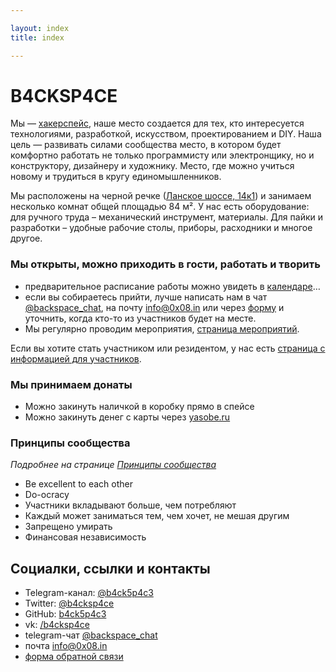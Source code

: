 ```yaml
---

layout: index
title: index

---
```


# B4CKSP4CE

Мы — [хакерспейс](https://ru.wikipedia.org/wiki/%D0%A5%D0%B0%D0%BA%D0%B5%D1%80%D1%81%D0%BF%D0%B5%D0%B9%D1%81), наше место создается для тех, кто интересуется технологиями, разработкой, искусством, проектированием и DIY. Наша цель — развивать силами сообщества место, в котором будет комфортно работать не только программисту или электронщику, но и конструктору, дизайнеру и художнику. Место, где можно учиться новому и трудиться в кругу единомышленников.

Мы расположены на черной речке ([Ланское шоссе, 14к1](https://yandex.ru/maps/-/CGeDiS3Y)) и занимаем несколько комнат общей площадью 84 м². У нас есть оборудование: для ручного труда – механический инструмент, материалы. Для пайки и разработки – удобные рабочие столы, приборы, расходники и многое другое.

### Мы открыты, можно приходить в гости, работать и творить

* предварительное расписание работы можно увидеть в [календаре](https://calendar.google.com/calendar/embed?src=n0oev7vtqntpok3phdbb48cvu0%40group.calendar.google.com&ctz=Europe%2FMoscow)…
* если вы собираетесь прийти, лучше написать нам в чат [@backspace_chat](tg://resolve/?domain=backspace_chat), на почту [info@0x08.in](mailto:info@0x08.in) или через [форму](https://docs.google.com/forms/d/e/1FAIpQLSeNVJzCU2b7vwXdRap9acLUVR4xbUCTNjxjuXREiQcWEPdADQ/formResponse) и уточнить, когда кто-то из участников будет на месте.
* Мы регулярно проводим мероприятия, [страница мероприятий](/events/index.md).

Если вы хотите стать участником или резидентом, у нас есть [страница с информацией для участников](participants.md).

### Мы принимаем донаты

* Можно закинуть наличкой в коробку прямо в спейсе
* Можно закинуть денег с карты через [yasobe.ru](https://yasobe.ru/na/b4cksp4ce)

### Принципы сообщества

_Подробнее на странице [Принципы сообщества](/community_principles.md)_

* Be excellent to each other
* Do-ocracy
* Участники вкладывают больше, чем потребляют
* Каждый может заниматься тем, чем хочет, не мешая другим
* Запрещено умирать
* Финансовая независимость

## Социалки, ссылки и контакты

* Telegram-канал: [@b4ck5p4c3](tg://resolve/?domain=b4ck5p4c3)
* Twitter: [@b4cksp4ce](https://twitter.com/b4cksp4ce)
* GitHub: [b4ck5p4c3](https://github.com/b4ck5p4c3)
* vk: [/b4cksp4ce](https://vk.com/b4cksp4ce)
* telegram-чат [@backspace_chat](tg://resolve/?domain=backspace_chat)
* почта [info@0x08.in](mailto:info@0x08.in) 
* [форма обратной связи](https://docs.google.com/forms/d/e/1FAIpQLSeNVJzCU2b7vwXdRap9acLUVR4xbUCTNjxjuXREiQcWEPdADQ/formResponse)
